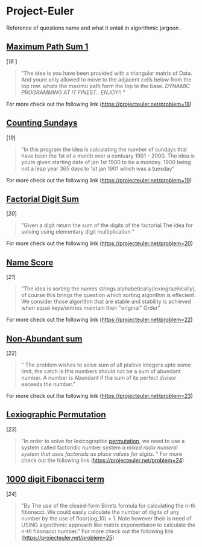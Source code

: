 # Project-Euler
Reference of questions name and what it entail in algorithmic jargoon .

 ## [Maximum Path Sum 1](https://github.com/Mike4847/Project-Euler/tree/main/maximum%20Sum%20I)
[_18_ ]
> "The idea is you have been provided with a triangular matrix of Data.
  And youre only allowed to move to the adjacent cells below from the top row.
  whats the  maximu path form the top to the base.
  _*DYNAMIC PROGRAMMING AT IT FINEST..
  ENJOY!!*_ "
  
For more check out the following link
(https://projecteuler.net/problem=18)

 ## [Counting Sundays](https://github.com/Mike4847/Project-Euler/tree/main/CountSundays)
 [_19_]
> "In this program the idea is calculating the number of sundays that have been the 1st of a month 
  over a centuary 1901 - 2000. The idea is youre given starting date of jan 1st 1900 to be a monday.
  1900 being not a leap year 365 days to 1st jan 1901 which was a tuesday"

  For more check out the following link
 (https://projecteuler.net/problem=19)

 ## [Factorial Digit Sum](https://github.com/Mike4847/Project-Euler/tree/main/FactorialSum)
 [_20_]
 > "Given a digit return the sum of the digits of the factorial.The idea for solving using elementary digit multiplication "

 For more check out the following link
 (https://projecteuler.net/problem=20)

 ## [Name Score](https://github.com/Mike4847/Project-Euler/tree/main/Names%20Score)
 [_21_]
 > "The idea is sorting the names strings alphabetically(lexiographically),
 of course this brings the question which sorting algorithm is effecient. 
 We consider those algorithm that are stable and stability is achieved when equal keys/entries maintain their "original" Order"

 For more check out the following link
 (https://projecteuler.net/problem=22)

 ## [Non-Abundant sum](https://github.com/Mike4847/Project-Euler/tree/main/Non-Abundant%Sum)
 [_22_]
 >" The problem wishes to solve sum of all pisitive integers upto some limit,
  the catch is this numbers should not be a sum of abundant number.
  A number is Abundant if the sum of its perfect divisor exceeds the number."

For more check out the following link
(https://projecteuler.net/problem=23)

## [Lexiographic Permutation](https://github.com/Mike4847/Project-Euler/tree/main/Lexiographic%Permutation)
[_23_]
>"In order to solve for lexicographic [permutation](https://en.wikipedia.org/wiki/Permutation), we need to use a system called factoridic number system *_a mixed radix numeral system that uses factorials as place values for digits_*.
"
For more check out the following link
(https://projecteuler.net/problem=24)
## [1000 digit Fibonacci term](https://github.com/Mike4847/Project-Euler/tree/main/1000-digit)
[_24_]
>"By The use of the closed-form Binets formula for calculating the n-th fibonacci. We could easily calculate the number of digits of any number by the use of floor(log_10) + 1.
Note however their is need of USING algorithmic approach like matrix exponentiaion to calculate the n-th fibonacci number."
For more check out the following link
(https://projecteuler.net/problem=25)